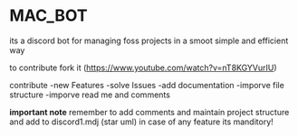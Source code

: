 # MAC_BOT
its a discord bot for managing foss projects in a smoot simple and efficient way


to contribute fork it (https://www.youtube.com/watch?v=nT8KGYVurIU)


contribute
-new Features
-solve Issues
-add documentation
-imporve file structure
-imporve read me and comments


**important note**
remember to add comments and maintain project structure and add to discord1.mdj (star uml) in case of any feature its manditory!